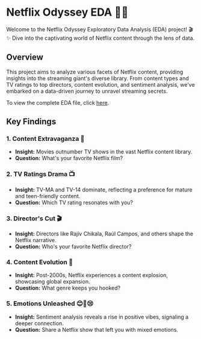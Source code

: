 # Netflix Odyssey EDA 🚀🍿

Welcome to the Netflix Odyssey Exploratory Data Analysis (EDA) project! 🎬✨ Dive into the captivating world of Netflix content through the lens of data.

## Overview

This project aims to analyze various facets of Netflix content, providing insights into the streaming giant's diverse library. From content types and TV ratings to top directors, content evolution, and sentiment analysis, we've embarked on a data-driven journey to unravel streaming secrets.

To view the complete EDA file, click [here](https://github.com/Ani-Gomes3003/NetflixEDA/blob/main/netflix-eda-project-5.ipynb).

## Key Findings

### 1. Content Extravaganza 🎥

- **Insight:** Movies outnumber TV shows in the vast Netflix content library.
- **Question:** What's your favorite Netflix film?

### 2. TV Ratings Drama 📺

- **Insight:** TV-MA and TV-14 dominate, reflecting a preference for mature and teen-friendly content.
- **Question:** Which TV rating resonates with you?

### 3. Director's Cut 🎬

- **Insight:** Directors like Rajiv Chikala, Raúl Campos, and others shape the Netflix narrative.
- **Question:** Who's your favorite Netflix director?

### 4. Content Evolution 🚀

- **Insight:** Post-2000s, Netflix experiences a content explosion, showcasing global expansion.
- **Question:** What genre keeps you hooked?

### 5. Emotions Unleashed 😊🤔😢

- **Insight:** Sentiment analysis reveals a rise in positive vibes, signaling a deeper connection.
- **Question:** Share a Netflix show that left you with mixed emotions.
